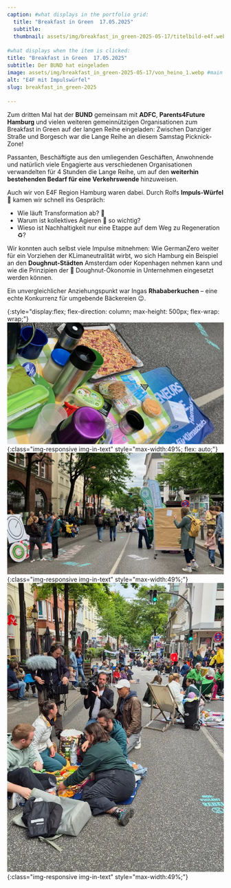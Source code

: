 ```yaml
---
caption: #what displays in the portfolio grid:
  title: "Breakfast in Green ­ 17.05.2025"
  subtitle: 
  thumbnail: assets/img/breakfast_in_green-2025-05-17/titelbild-e4f.webp
  
#what displays when the item is clicked:
title: "Breakfast in Green ­ 17.05.2025"
subtitle: Der BUND hat eingeladen
image: assets/img/breakfast_in_green-2025-05-17/von_heino_1.webp #main image, can be a link or a file in assets/img/portfolio
alt: "E4F mit Impulswürfel"
slug: breakfast_in_green-2025

---
```

Zum dritten Mal hat der **BUND** gemeinsam mit **ADFC**, **Parents4Future Hamburg** und vielen weiteren gemeinnützigen Organisationen zum Breakfast in Green auf der langen Reihe eingeladen: Zwischen Danziger Straße und Borgesch war die Lange Reihe an diesem Samstag Picknick-Zone! 

Passanten, Beschäftigte aus den umliegenden Geschäften, Anwohnende und natürlich viele Engagierte aus verschiedenen Organisationen verwandelten für 4 Stunden die Lange Reihe, um auf den **weiterhin bestehenden Bedarf für eine Verkehrswende** hinzuweisen.

Auch wir von E4F Region Hamburg waren dabei. Durch Rolfs **Impuls-Würfel** 🎲 kamen wir schnell ins Gespräch: 

* Wie läuft Transformation ab? 🌊
* Warum ist kollektives Agieren 💢 so wichtig? 
* Wieso ist Nachhaltigkeit nur eine Etappe auf dem Weg zu Regeneration ♻️?

Wir konnten auch selbst viele Impulse mitnehmen: Wie GermanZero weiter für ein Vorziehen der KLimaneutralität wirbt, wo sich Hamburg ein Beispiel an den **Doughnut-Städten** Amsterdam oder Kopenhagen nehmen kann und wie die Prinzipien der 🍩 Doughnut-Ökonomie in Unternehmen eingesetzt werden können.

Ein unvergleichlicher Anziehungspunkt war Ingas **Rhababerkuchen** – eine echte Konkurrenz für umgebende Bäckereien 😉.

{:style="display:flex; flex-direction: column; max-height: 500px; flex-wrap: wrap;"}
![Picknicktisch](assets/img/breakfast_in_green-2025-05-17/Picknicktisch.webp){:class="img-responsive img-in-text" style="max-width:49%; flex: auto;"}
![Picknick im Aufbruch](assets/img/breakfast_in_green-2025-05-17/lange_reihe.webp){:class="img-responsive img-in-text" style="max-width:49%;"}
![Stände auf der Langen Reihe](assets/img/breakfast_in_green-2025-05-17/von_heino_2.webp){:class="img-responsive img-in-text" style="max-width:49%;"}

